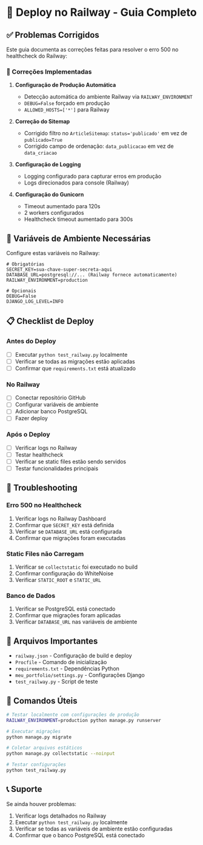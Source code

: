 # 🚀 Deploy no Railway - Guia Completo

## ✅ Problemas Corrigidos

Este guia documenta as correções feitas para resolver o erro 500 no healthcheck do Railway:

### 🔧 Correções Implementadas

1. **Configuração de Produção Automática**
   - Detecção automática do ambiente Railway via `RAILWAY_ENVIRONMENT`
   - `DEBUG=False` forçado em produção
   - `ALLOWED_HOSTS=['*']` para Railway

2. **Correção do Sitemap**
   - Corrigido filtro no `ArticleSitemap`: `status='publicado'` em vez de `publicado=True`
   - Corrigido campo de ordenação: `data_publicacao` em vez de `data_criacao`

3. **Configuração de Logging**
   - Logging configurado para capturar erros em produção
   - Logs direcionados para console (Railway)

4. **Configuração do Gunicorn**
   - Timeout aumentado para 120s
   - 2 workers configurados
   - Healthcheck timeout aumentado para 300s

## 🔑 Variáveis de Ambiente Necessárias

Configure estas variáveis no Railway:

```env
# Obrigatórias
SECRET_KEY=sua-chave-super-secreta-aqui
DATABASE_URL=postgresql://... (Railway fornece automaticamente)
RAILWAY_ENVIRONMENT=production

# Opcionais
DEBUG=False
DJANGO_LOG_LEVEL=INFO
```

## 📋 Checklist de Deploy

### Antes do Deploy
- [ ] Executar `python test_railway.py` localmente
- [ ] Verificar se todas as migrações estão aplicadas
- [ ] Confirmar que `requirements.txt` está atualizado

### No Railway
- [ ] Conectar repositório GitHub
- [ ] Configurar variáveis de ambiente
- [ ] Adicionar banco PostgreSQL
- [ ] Fazer deploy

### Após o Deploy
- [ ] Verificar logs no Railway
- [ ] Testar healthcheck
- [ ] Verificar se static files estão sendo servidos
- [ ] Testar funcionalidades principais

## 🐛 Troubleshooting

### Erro 500 no Healthcheck
1. Verificar logs no Railway Dashboard
2. Confirmar que `SECRET_KEY` está definida
3. Verificar se `DATABASE_URL` está configurada
4. Confirmar que migrações foram executadas

### Static Files não Carregam
1. Verificar se `collectstatic` foi executado no build
2. Confirmar configuração do WhiteNoise
3. Verificar `STATIC_ROOT` e `STATIC_URL`

### Banco de Dados
1. Verificar se PostgreSQL está conectado
2. Confirmar que migrações foram aplicadas
3. Verificar `DATABASE_URL` nas variáveis de ambiente

## 📁 Arquivos Importantes

- `railway.json` - Configuração de build e deploy
- `Procfile` - Comando de inicialização
- `requirements.txt` - Dependências Python
- `meu_portfolio/settings.py` - Configurações Django
- `test_railway.py` - Script de teste

## 🔄 Comandos Úteis

```bash
# Testar localmente com configurações de produção
RAILWAY_ENVIRONMENT=production python manage.py runserver

# Executar migrações
python manage.py migrate

# Coletar arquivos estáticos
python manage.py collectstatic --noinput

# Testar configurações
python test_railway.py
```

## 📞 Suporte

Se ainda houver problemas:
1. Verificar logs detalhados no Railway
2. Executar `python test_railway.py` localmente
3. Verificar se todas as variáveis de ambiente estão configuradas
4. Confirmar que o banco PostgreSQL está conectado